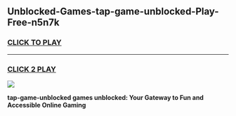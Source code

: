 
## Unblocked-Games-tap-game-unblocked-Play-Free-n5n7k
<h3>
<a href="https://premium76.site?title=tap-game-unblocked&ref=15A">CLICK TO PLAY</a></h3>
<hr>

<h3>
<a href="https://premium76.site?title=tap-game-unblocked&ref=15A">CLICK 2 PLAY</a>
  
</h3>

<a href="https://premium76.site?title=tap-game-unblocked&ref=15A"><img src="https://clearcache.store/games.png"></a>


**tap-game-unblocked games unblocked: Your Gateway to Fun and Accessible Online Gaming**
